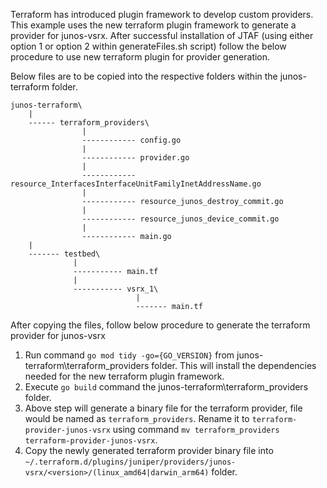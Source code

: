 Terraform has introduced plugin framework to develop custom providers. This example uses the new terraform plugin framework to generate a provider for junos-vsrx. After successful installation of JTAF (using either option 1 or option 2 within generateFiles.sh script)
follow the below procedure to use new terraform plugin for provider generation.

Below files are to be copied into the respective folders within the junos-terraform folder.

    junos-terraform\
        |
        ------ terraform_providers\
                    |
                    ------------ config.go
                    |
                    ------------ provider.go
                    |
                    ------------ resource_InterfacesInterfaceUnitFamilyInetAddressName.go
                    |
                    ------------ resource_junos_destroy_commit.go
                    |
                    ------------ resource_junos_device_commit.go
                    |
                    ------------ main.go
        |
        ------- testbed\
                  |
                  ----------- main.tf
                  |
                  ----------- vsrx_1\
                                |
                                ------- main.tf

After copying the files, follow below procedure to generate the terraform provider for junos-vsrx

1. Run command `go mod tidy -go={GO_VERSION}` from junos-terraform\terraform_providers folder. This will install the dependencies needed for the new terraform plugin framework.
2. Execute `go build` command the junos-terraform\terraform_providers folder.
3. Above step will generate a binary file for the terraform provider, file would be named as `terraform_providers`. Rename it to `terraform-provider-junos-vsrx` using command `mv terraform_providers terraform-provider-junos-vsrx`.
4. Copy the newly generated terraform provider binary file into `~/.terraform.d/plugins/juniper/providers/junos-vsrx/<version>/(linux_amd64|darwin_arm64)` folder.


